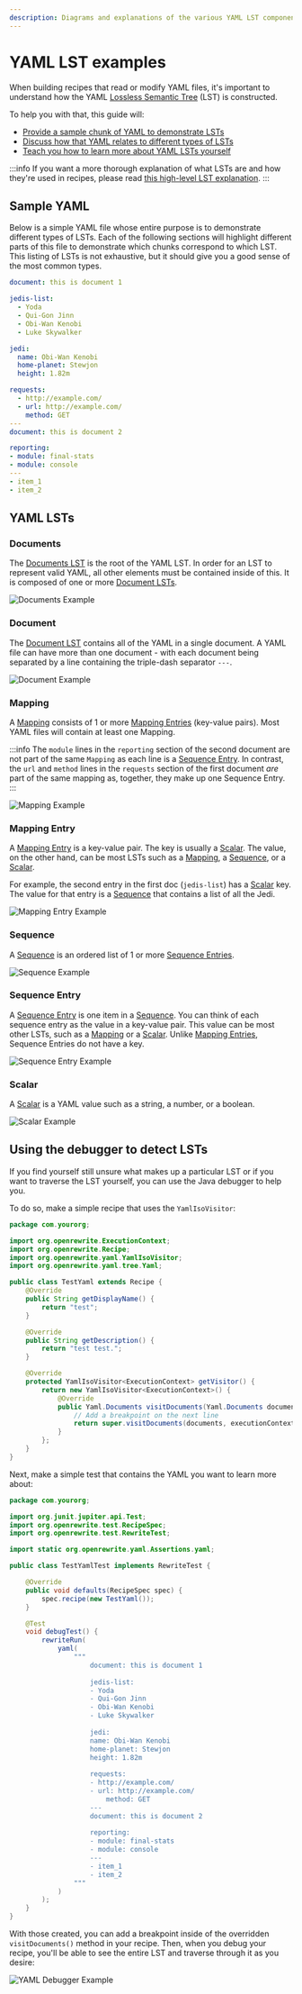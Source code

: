 ```yaml
---
description: Diagrams and explanations of the various YAML LST components.
---
```


# YAML LST examples

When building recipes that read or modify YAML files, it's important to understand how the YAML [Lossless Semantic Tree](./lossless-semantic-trees.md) (LST) is constructed.  

To help you with that, this guide will:

* [Provide a sample chunk of YAML to demonstrate LSTs](#sample-yaml)
* [Discuss how that YAML relates to different types of LSTs](#yaml-lsts)
* [Teach you how to learn more about YAML LSTs yourself](#using-the-debugger-to-detect-lsts) 

:::info
If you want a more thorough explanation of what LSTs are and how they're used in recipes, please read [this high-level LST explanation](./lst-examples.md#high-level-lst-explanation).
:::

## Sample YAML

Below is a simple YAML file whose entire purpose is to demonstrate different types of LSTs. Each of the following sections will highlight different parts of this file to demonstrate which chunks correspond to which LST. This listing of LSTs is not exhaustive, but it should give you a good sense of the most common types.

```yaml
document: this is document 1

jedis-list:
  - Yoda
  - Qui-Gon Jinn
  - Obi-Wan Kenobi
  - Luke Skywalker

jedi:
  name: Obi-Wan Kenobi
  home-planet: Stewjon
  height: 1.82m

requests:
  - http://example.com/
  - url: http://example.com/
    method: GET
---
document: this is document 2

reporting:
- module: final-stats
- module: console
---
- item_1
- item_2
```

## YAML LSTs

### Documents

The [Documents LST](https://github.com/openrewrite/rewrite/blob/v7.35.0/rewrite-yaml/src/main/java/org/openrewrite/yaml/tree/Yaml.java#L65-L129) is the root of the YAML LST. In order for an LST to represent valid YAML, all other elements must be contained inside of this. It is composed of one or more [Document LSTs](#document).

![Documents Example](./assets/Documents.png)

### Document

The [Document LST](https://github.com/openrewrite/rewrite/blob/v7.35.0/rewrite-yaml/src/main/java/org/openrewrite/yaml/tree/Yaml.java#L134-L187) contains all of the YAML in a single document. A YAML file can have more than one document - with each document being separated by a line containing the triple-dash separator `---`.

![Document Example](./assets/Document.png)

### Mapping

A [Mapping](https://github.com/openrewrite/rewrite/blob/v7.35.0/rewrite-yaml/src/main/java/org/openrewrite/yaml/tree/Yaml.java#L232-L305) consists of 1 or more [Mapping Entries](#mapping-entry) (key-value pairs). Most YAML files will contain at least one Mapping.

:::info
The `module` lines in the `reporting` section of the second document are not part of the same `Mapping` as each line is a [Sequence Entry](#sequence-entry). In contrast, the `url` and `method` lines in the `requests` section of the first document _are_ part of the same mapping as, together, they make up one Sequence Entry.
:::

![Mapping Example](./assets/Mapping.png)

### Mapping Entry

A [Mapping Entry](https://github.com/openrewrite/rewrite/blob/v7.35.0/rewrite-yaml/src/main/java/org/openrewrite/yaml/tree/Yaml.java#L281-L304) is a key-value pair. The key is usually a [Scalar](#scalar). The value, on the other hand, can be most LSTs such as a [Mapping](#mapping), a [Sequence](#sequence), or a [Scalar](#scalar).

For example, the second entry in the first doc (`jedis-list`) has a [Scalar](#scalar) key. The value for that entry is a [Sequence](#sequence) that contains a list of all the Jedi.

![Mapping Entry Example](./assets/MappingEntry.png)

### Sequence

A [Sequence](https://github.com/openrewrite/rewrite/blob/v7.35.0/rewrite-yaml/src/main/java/org/openrewrite/yaml/tree/Yaml.java#L311-L405) is an ordered list of 1 or more [Sequence Entries](#sequence-entry).

![Sequence Example](./assets/Sequence.png)

### Sequence Entry

A [Sequence Entry](https://github.com/openrewrite/rewrite/blob/v7.35.0/rewrite-yaml/src/main/java/org/openrewrite/yaml/tree/Yaml.java#L361-L404) is one item in a [Sequence](#sequence). You can think of each sequence entry as the value in a key-value pair. This value can be most other LSTs, such as a [Mapping](#mapping) or a [Scalar](#scalar). Unlike [Mapping Entries](#mapping-entry), Sequence Entries do not have a key.

![Sequence Entry Example](./assets/SequenceEntry.png)

### Scalar

A [Scalar](https://github.com/openrewrite/rewrite/blob/v7.35.0/rewrite-yaml/src/main/java/org/openrewrite/yaml/tree/Yaml.java#L192-L226) is a YAML value such as a string, a number, or a boolean.

![Scalar Example](./assets/Scalar.png)

## Using the debugger to detect LSTs

If you find yourself still unsure what makes up a particular LST or if you want to traverse the LST yourself, you can use the Java debugger to help you.

To do so, make a simple recipe that uses the `YamlIsoVisitor`:

```java
package com.yourorg;

import org.openrewrite.ExecutionContext;
import org.openrewrite.Recipe;
import org.openrewrite.yaml.YamlIsoVisitor;
import org.openrewrite.yaml.tree.Yaml;

public class TestYaml extends Recipe {
    @Override
    public String getDisplayName() {
        return "test";
    }

    @Override
    public String getDescription() {
        return "test test.";
    }

    @Override
    protected YamlIsoVisitor<ExecutionContext> getVisitor() {
        return new YamlIsoVisitor<ExecutionContext>() {
            @Override
            public Yaml.Documents visitDocuments(Yaml.Documents documents, ExecutionContext executionContext) {
                // Add a breakpoint on the next line
                return super.visitDocuments(documents, executionContext);
            }
        };
    }
}
```

Next, make a simple test that contains the YAML you want to learn more about:

```java
package com.yourorg;

import org.junit.jupiter.api.Test;
import org.openrewrite.test.RecipeSpec;
import org.openrewrite.test.RewriteTest;

import static org.openrewrite.yaml.Assertions.yaml;

public class TestYamlTest implements RewriteTest {

    @Override
    public void defaults(RecipeSpec spec) {
        spec.recipe(new TestYaml());
    }

    @Test
    void debugTest() {
        rewriteRun(
            yaml(
                """
                    document: this is document 1
                    
                    jedis-list:
                    - Yoda
                    - Qui-Gon Jinn
                    - Obi-Wan Kenobi
                    - Luke Skywalker
                    
                    jedi:
                    name: Obi-Wan Kenobi
                    home-planet: Stewjon
                    height: 1.82m
                    
                    requests:
                    - http://example.com/
                    - url: http://example.com/
                        method: GET
                    ---
                    document: this is document 2
                    
                    reporting:
                    - module: final-stats
                    - module: console
                    ---
                    - item_1
                    - item_2
                """
            )
        );
    }
}
```

With those created, you can add a breakpoint inside of the overridden `visitDocuments()` method in your recipe. Then, when you debug your recipe, you'll be able to see the entire LST and traverse through it as you desire:

![YAML Debugger Example](./assets/YAMLDebugger.png)